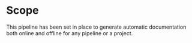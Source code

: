 
# Scope

This pipeline has been set in place to generate automatic documentation both online and offline for any pipeline or a project.
  

